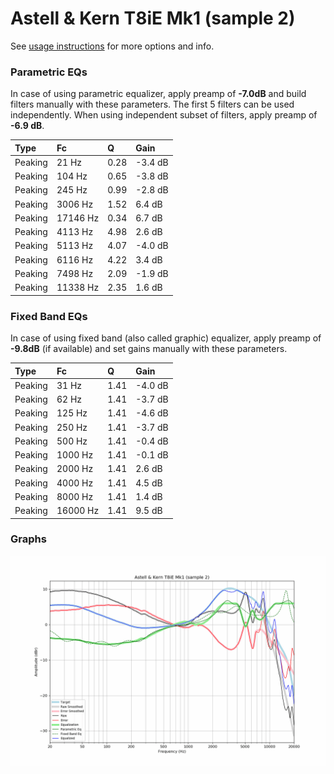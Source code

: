# Astell & Kern T8iE Mk1 (sample 2)
See [usage instructions](https://github.com/jaakkopasanen/AutoEq#usage) for more options and info.

### Parametric EQs
In case of using parametric equalizer, apply preamp of **-7.0dB** and build filters manually
with these parameters. The first 5 filters can be used independently.
When using independent subset of filters, apply preamp of **-6.9 dB**.

| Type    | Fc       |    Q | Gain    |
|:--------|:---------|:-----|:--------|
| Peaking | 21 Hz    | 0.28 | -3.4 dB |
| Peaking | 104 Hz   | 0.65 | -3.8 dB |
| Peaking | 245 Hz   | 0.99 | -2.8 dB |
| Peaking | 3006 Hz  | 1.52 | 6.4 dB  |
| Peaking | 17146 Hz | 0.34 | 6.7 dB  |
| Peaking | 4113 Hz  | 4.98 | 2.6 dB  |
| Peaking | 5113 Hz  | 4.07 | -4.0 dB |
| Peaking | 6116 Hz  | 4.22 | 3.4 dB  |
| Peaking | 7498 Hz  | 2.09 | -1.9 dB |
| Peaking | 11338 Hz | 2.35 | 1.6 dB  |

### Fixed Band EQs
In case of using fixed band (also called graphic) equalizer, apply preamp of **-9.8dB**
(if available) and set gains manually with these parameters.

| Type    | Fc       |    Q | Gain    |
|:--------|:---------|:-----|:--------|
| Peaking | 31 Hz    | 1.41 | -4.0 dB |
| Peaking | 62 Hz    | 1.41 | -3.7 dB |
| Peaking | 125 Hz   | 1.41 | -4.6 dB |
| Peaking | 250 Hz   | 1.41 | -3.7 dB |
| Peaking | 500 Hz   | 1.41 | -0.4 dB |
| Peaking | 1000 Hz  | 1.41 | -0.1 dB |
| Peaking | 2000 Hz  | 1.41 | 2.6 dB  |
| Peaking | 4000 Hz  | 1.41 | 4.5 dB  |
| Peaking | 8000 Hz  | 1.41 | 1.4 dB  |
| Peaking | 16000 Hz | 1.41 | 9.5 dB  |

### Graphs
![](./Astell%20&%20Kern%20T8iE%20Mk1%20(sample%202).png)